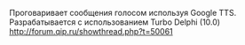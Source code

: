 Проговаривает сообщения голосом используя Google TTS.
Разрабатывается с использованием Turbo Delphi (10.0)
http://forum.qip.ru/showthread.php?t=50061